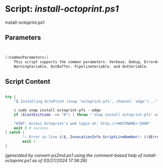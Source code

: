 Script: *install-octoprint.ps1*
========================

install-octoprint.ps1 


Parameters
----------
```powershell


[<CommonParameters>]
    This script supports the common parameters: Verbose, Debug, ErrorAction, ErrorVariable, WarningAction, 
    WarningVariable, OutBuffer, PipelineVariable, and OutVariable.
```

Script Content
--------------
```powershell

try {
	"⏳ Installing OctoPrint (snap 'octoprint-pfs', channel 'edge')..."

	& sudo snap install octoprint-pfs --edge
	if ($lastExitCode -ne "0") { throw "'snap install octoprint-pfs' exited with code $lastExitCode" }

	"HINT: Access Octoprint's web login at: http://<HOSTNAME>:5000"
	exit 0 # success
} catch {
        "⚠️ Error in line $($_.InvocationInfo.ScriptLineNumber): $($Error[0])"
        exit 1
}
```

*(generated by convert-ps2md.ps1 using the comment-based help of install-octoprint.ps1 as of 03/27/2024 17:36:26)*
